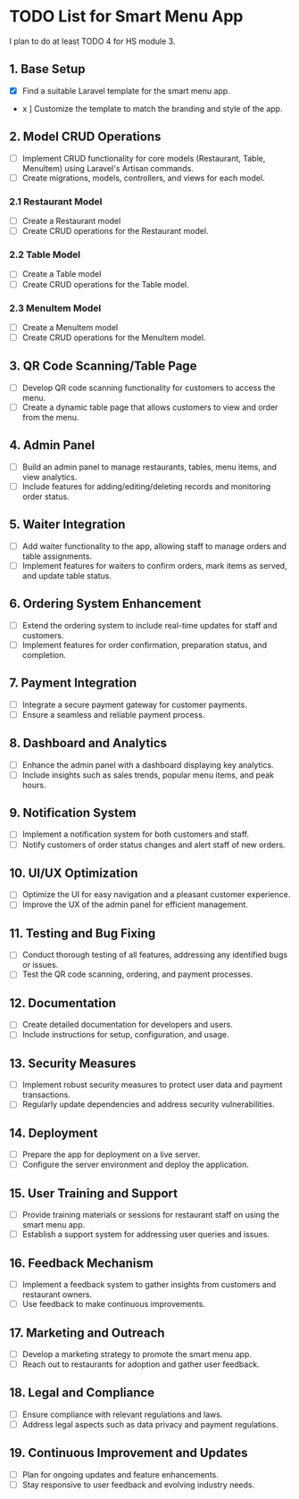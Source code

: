 # TODO List for Smart Menu App

I plan to do at least TODO 4 for HS module 3.

## 1. Base Setup

-   [x] Find a suitable Laravel template for the smart menu app.
-   x ] Customize the template to match the branding and style of the app.

## 2. Model CRUD Operations

-   [ ] Implement CRUD functionality for core models (Restaurant, Table, MenuItem) using Laravel's Artisan commands.
-   [ ] Create migrations, models, controllers, and views for each model.

### 2.1 Restaurant Model

-   [ ] Create a Restaurant model
-   [ ] Create CRUD operations for the Restaurant model.

### 2.2 Table Model

-   [ ] Create a Table model
-   [ ] Create CRUD operations for the Table model.

### 2.3 MenuItem Model

-   [ ] Create a MenuItem model
-   [ ] Create CRUD operations for the MenuItem model.

## 3. QR Code Scanning/Table Page

-   [ ] Develop QR code scanning functionality for customers to access the menu.
-   [ ] Create a dynamic table page that allows customers to view and order from the menu.

## 4. Admin Panel

-   [ ] Build an admin panel to manage restaurants, tables, menu items, and view analytics.
-   [ ] Include features for adding/editing/deleting records and monitoring order status.

## 5. Waiter Integration

-   [ ] Add waiter functionality to the app, allowing staff to manage orders and table assignments.
-   [ ] Implement features for waiters to confirm orders, mark items as served, and update table status.

## 6. Ordering System Enhancement

-   [ ] Extend the ordering system to include real-time updates for staff and customers.
-   [ ] Implement features for order confirmation, preparation status, and completion.

## 7. Payment Integration

-   [ ] Integrate a secure payment gateway for customer payments.
-   [ ] Ensure a seamless and reliable payment process.

## 8. Dashboard and Analytics

-   [ ] Enhance the admin panel with a dashboard displaying key analytics.
-   [ ] Include insights such as sales trends, popular menu items, and peak hours.

## 9. Notification System

-   [ ] Implement a notification system for both customers and staff.
-   [ ] Notify customers of order status changes and alert staff of new orders.

## 10. UI/UX Optimization

-   [ ] Optimize the UI for easy navigation and a pleasant customer experience.
-   [ ] Improve the UX of the admin panel for efficient management.

## 11. Testing and Bug Fixing

-   [ ] Conduct thorough testing of all features, addressing any identified bugs or issues.
-   [ ] Test the QR code scanning, ordering, and payment processes.

## 12. Documentation

-   [ ] Create detailed documentation for developers and users.
-   [ ] Include instructions for setup, configuration, and usage.

## 13. Security Measures

-   [ ] Implement robust security measures to protect user data and payment transactions.
-   [ ] Regularly update dependencies and address security vulnerabilities.

## 14. Deployment

-   [ ] Prepare the app for deployment on a live server.
-   [ ] Configure the server environment and deploy the application.

## 15. User Training and Support

-   [ ] Provide training materials or sessions for restaurant staff on using the smart menu app.
-   [ ] Establish a support system for addressing user queries and issues.

## 16. Feedback Mechanism

-   [ ] Implement a feedback system to gather insights from customers and restaurant owners.
-   [ ] Use feedback to make continuous improvements.

## 17. Marketing and Outreach

-   [ ] Develop a marketing strategy to promote the smart menu app.
-   [ ] Reach out to restaurants for adoption and gather user feedback.

## 18. Legal and Compliance

-   [ ] Ensure compliance with relevant regulations and laws.
-   [ ] Address legal aspects such as data privacy and payment regulations.

## 19. Continuous Improvement and Updates

-   [ ] Plan for ongoing updates and feature enhancements.
-   [ ] Stay responsive to user feedback and evolving industry needs.
